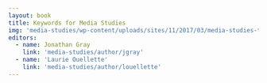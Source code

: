```yaml
---
layout: book
title: Keywords for Media Studies
img: 'media-studies/wp-content/uploads/sites/11/2017/03/media-studies-thumbnail.jpg'
editors:
  - name: Jonathan Gray
    link: 'media-studies/author/jgray'
  - name: 'Laurie Ouellette'
    link: 'media-studies/author/louellette'
---
```

